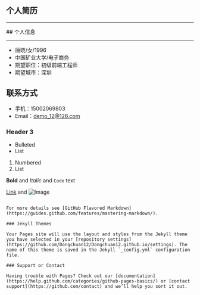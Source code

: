 ## 个人简历
<hr>
## 个人信息
<hr>

- 唐晓/女/1996
- 中国矿业大学/电子商务
- 期望职位：初级前端工程师
- 期望城市：深圳

## 联系方式
- 手机：15002069803
- Email：demo_12@126.com
### Header 3

- Bulleted
- List

1. Numbered
2. List

**Bold** and _Italic_ and `Code` text

[Link](url) and ![Image](src)
```

For more details see [GitHub Flavored Markdown](https://guides.github.com/features/mastering-markdown/).

### Jekyll Themes

Your Pages site will use the layout and styles from the Jekyll theme you have selected in your [repository settings](https://github.com/Dongchuan12/Dongchuan12.github.io/settings). The name of this theme is saved in the Jekyll `_config.yml` configuration file.

### Support or Contact

Having trouble with Pages? Check out our [documentation](https://help.github.com/categories/github-pages-basics/) or [contact support](https://github.com/contact) and we’ll help you sort it out.
